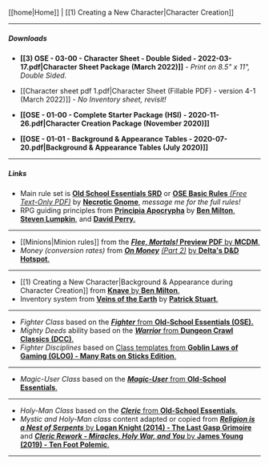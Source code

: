 [[home|Home]] | [[1) Creating a New Character|Character Creation]]
___
##### Downloads
- **[[3) OSE - 03-00 - Character Sheet - Double Sided - 2022-03-17.pdf|Character Sheet Package (March 2022)]]** - *Print on 8.5" x 11", Double Sided.*
- [[Character sheet pdf 1.pdf|Character Sheet (Fillable PDF) - version 4-1 (March 2022)]] - *No Inventory sheet, revisit!*

- **[[OSE - 01-00 - Complete Starter Package (HSI) - 2020-11-26.pdf|Character Creation Package (November 2020)]]**
- **[[OSE - 01-01 - Background & Appearance Tables - 2020-07-20.pdf|Background & Appearance Tables (July 2020)]]**

___
##### Links
- Main rule set is [**Old School Essentials SRD**](https://oldschoolessentials.necroticgnome.com/srd/) or [**OSE Basic Rules** *(Free Text-Only PDF)*](https://www.drivethrurpg.com/product/272802/OldSchool-Essentials-Basic-Rules) by [**Necrotic Gnome**,](https://necroticgnome.com/) *message me for the full rules!*
- RPG guiding principles from [**Principia Apocrypha**](https://lithyscaphe.blogspot.com/p/principia-apocrypha.html) by [**Ben Milton**,](https://questingblog.com/) [**Steven Lumpkin**,](https://roll1d100.blogspot.com/) and [**David Perry**.](https://lithyscaphe.blogspot.com/)
---
- [[Minions|Minion rules]] from the [***Flee, Mortals!* Preview PDF** by **MCDM**.](https://files.mcdmproductions.com/FleeMortals/FleeMortalsPreview.pdf)
- *Money (conversion rates)* from [***On Money***](https://deltasdnd.blogspot.com/2010/03/on-money.html) [*(Part 2)*](https://deltasdnd.blogspot.com/2010/05/money-results.html) [by **Delta's D&D Hotspot**.](https://deltasdnd.blogspot.com/2010/03/on-money.html)
___
- [[1) Creating a New Character|Background & Appearance during Character Creation]] from [**Knave** by **Ben Milton**.](https://www.drivethrurpg.com/product/250888/Knave?manufacturers_id=10312)
- Inventory system from [**Veins of the Earth**](https://www.drivethrurpg.com/product/209509/Veins-of-the-Earth) by [**Patrick Stuart**.](https://falsemachine.blogspot.com/)
---
- *Fighter Class* based on the [***Fighter*** from **Old-School Essentials (OSE).**](https://oldschoolessentials.necroticgnome.com/srd/index.php/Fighter)
- *Mighty Deeds* ability based on the [***Warrior*** from **Dungeon Crawl Classics (DCC)**.](https://goodman-games.com/dungeon-crawl-classics-rpg/)
- *Fighter Disciplines* based on [Class templates from **Goblin Laws of Gaming (GLOG) - Many Rats on Sticks Edition**.](https://coinsandscrolls.blogspot.com/2019/10/osr-glog-based-homebrew-v2-many-rats-on.html)
---
- *Magic-User Class* based on the [***Magic-User*** from **Old-School Essentials**.](https://oldschoolessentials.necroticgnome.com/srd/index.php/Magic-User)
---
- *Holy-Man Class* based on the [***Cleric*** from **Old-School Essentials**.](https://oldschoolessentials.necroticgnome.com/srd/index.php/Cleric)
- *Mystic and Holy-Man class* content adapted or copied from [***Religion is a Nest of Serpents*** by **Logan Knight (2014) - The Last Gasp Grimoire**](https://www.lastgaspgrimoire.com/religion-is-a-nest-of-serpents/) and [***Cleric Rework - Miracles, Holy War, and You*** by **James Young (2019) - Ten Foot Polemic**.](https://tenfootpolemic.blogspot.com/2019/04/cleric-rework-miracles-holy-war-and-you.html)
___
